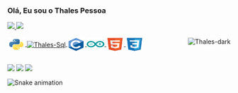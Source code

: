 ### Olá, Eu sou o Thales Pessoa

<!--
**ThalesOP/ThalesOP** is a ✨ _special_ ✨ repository because its `README.md` (this file) appears on your GitHub profile.

Here are some ideas to get you started:

- 🔭 I’m currently working on ...
- 🌱 I’m currently learning ...
- 👯 I’m looking to collaborate on ...
- 🤔 I’m looking for help with ...
- 💬 Ask me about ...
- 📫 How to reach me: ...
- 😄 Pronouns: ...
- ⚡ Fun fact: ...
-->

<div>
  <a href="https://github.com/ThalesOP">
  <img height="180em" src="https://github-readme-stats.vercel.app/api?username=ThalesOP&show_icons=true&theme=ocean&include_all_commits=true&count_private=true"/>
  <img height="180em" src="https://github-readme-stats.vercel.app/api/top-langs/?username=ThalesOP&layout=compact&langs_count=7&theme=ocean"/>
</div>
<div style="display: inline_block"><br>
  <img align="center" alt="Thales-Python" height="30" width="40" src="https://raw.githubusercontent.com/devicons/devicon/master/icons/python/python-original.svg">
  <img align="center" alt="Thales-Sql" height="30" width="40" src="https://www.svgrepo.com/show/13344/sql-file-format.svg">
  <img align="center" alt="Thales-C" height="30" width="40" src="https://raw.githubusercontent.com/devicons/devicon/master/icons/c/c-original.svg">
  <img align="center" alt="Thales-Aduino" height="30" width="40" src="https://raw.githubusercontent.com/devicons/devicon/master/icons/arduino/arduino-original.svg">
  <img align="center" alt="Thales-Html" height="30" width="40" src="https://raw.githubusercontent.com/devicons/devicon/master/icons/html5/html5-original.svg">
  <img align="center" alt="Thales-Css" height="30" width="40" src="https://raw.githubusercontent.com/devicons/devicon/master/icons/css3/css3-original.svg">
  <img align="right" height="100em" alt="Thales-dark" src="https://media0.giphy.com/media/YLdfv0Bsd2o8M/source.gif">
</div>
  
  ##
 
<div> 
  <a href="https://instagram.com/thales_pessoa" target="_blank"><img src="https://img.shields.io/badge/-Instagram-%23E4405F?style=for-the-badge&logo=instagram&logoColor=white" target="_blank"></a>
 <a href = "mailto:thales.opessoa@gmail.com"><img src="https://img.shields.io/badge/-Gmail-%23333?style=for-the-badge&logo=gmail&logoColor=white" target="_blank"></a>
  <a href="https://www.linkedin.com/in/thales-pessoa" target="_blank"><img src="https://img.shields.io/badge/-LinkedIn-%230077B5?style=for-the-badge&logo=linkedin&logoColor=white" target="_blank"></a> 
 
  ![Snake animation](https://github.com/ThalesOP/ThalesOP/blob/output/github-contribution-grid-snake.svg)
 
</div>
